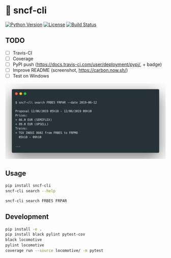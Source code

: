 # :train2: sncf-cli

[![Python Version](https://img.shields.io/badge/python-3-blue.svg?style=flat)](https://www.python.org/downloads/)
[![License](https://img.shields.io/badge/license-MIT-blue.svg?style=flat)](https://github.com/yafeunteun/sncf-cli/blob/master/LICENSE)
[![Build Status](https://travis-ci.org/yafeunteun/sncf-cli.svg?branch=master)](https://travis-ci.org/yafeunteun/sncf-cli)

## TODO

- [ ] Travis-CI
- [ ] Coverage
- [ ] PyPI push (https://docs.travis-ci.com/user/deployment/pypi/, + badge)
- [ ] Improve README (screenshot, https://carbon.now.sh/)
- [ ] Test on Windows

<img src="/assets/carbon.png">

## Usage

```bash
pip install sncf-cli
sncf-cli search --help
```

```bash
sncf-cli search FRBES FRPAR
```

## Development

```bash
pip install -e .
pip install black pylint pytest-cov
black locomotive
pylint locomotive
coverage run --source locomotive/ -m pytest
```
